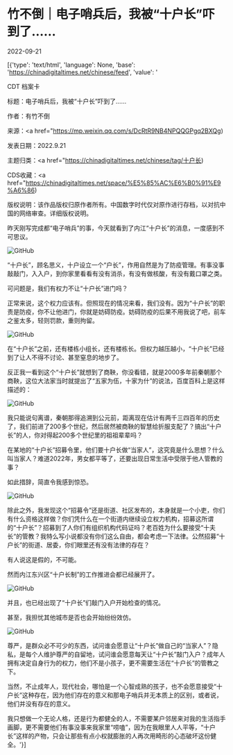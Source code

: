 # 竹不倒｜电子哨兵后，我被“十户长”吓到了……

2022-09-21

[{'type': 'text/html', 'language': None, 'base': 'https://chinadigitaltimes.net/chinese/feed', 'value': '

CDT 档案卡

标题：电子哨兵后，我被“十户长”吓到了……

作者：有竹不倒

来源：<a href="https://mp.weixin.qq.com/s/DcRtR9NB4NPQQGPgq2BXQg)

发表日期：2022.9.21

主题归类：<a href="https://chinadigitaltimes.net/chinese/tag/十户长)

CDS收藏：<a href="https://chinadigitaltimes.net/space/%E5%85%AC%E6%B0%91%E9%A6%86)

版权说明：该作品版权归原作者所有。中国数字时代仅对原作进行存档，以对抗中国的网络审查。详细版权说明。





昨天刚写完成都“电子哨兵”的事，今天就看到了内江“十户长”的消息，一度感到不可思议。

![GitHub](https://chinadigitaltimes.net/chinese/files/2022/09/post-687362-632ad817ed557.png)

“十户长”，顾名思义，十户设立一个“户长”，作用自然是为了防疫管理。有事没事敲敲门，入入户，到你家里看看有没有消杀，有没有做核酸，有没有戴口罩之类。

可问题是，我们有权力不让“十户长”进门吗？

正常来说，这个权力应该有。但照现在的情况来看，我们没有。因为“十户长”的职责是防疫，你不让他进门，你就是妨碍防疫。妨碍防疫的后果不用我说了吧，前车之鉴太多，轻则罚款，重则拘留。

![GitHub](https://chinadigitaltimes.net/chinese/files/2022/09/post-687362-632ad81809ec4.png)

在“十户长”之前，还有楼栋小组长，还有楼栋长。但权力越压越小，“十户长”已经到了让人不得不讨论、甚至窒息的地步了。

反正我一看到这个“十户长”就想到了商鞅，你没看错，就是2000多年前秦朝那个商鞅，这位大法家当时就提出了“五家为伍，十家为什”的说法，百度百科上是这样描述的：

![GitHub](https://chinadigitaltimes.net/chinese/files/2022/09/post-687362-632ad818140aa.png)

我只能说句离谱，秦朝那得追溯到公元前，距离现在估计有两千三四百年的历史了，我们前进了200多个世纪，然后居然被商鞅的智慧给折服支配了？搞出“十户长”的人，你对得起200多个世纪里的祖祖辈辈吗？

在某地的“十户长”招募令里，他们要十户长做“当家人”，这究竟是什么思想？什么叫当家人？难道2022年，男女都平等了，还要出现日常生活中受限于他人管教的事？

如此措辞，简直令我感到惊恐。

![GitHub](https://chinadigitaltimes.net/chinese/files/2022/09/image-1663752055267.png)

除此之外，我发现这个“招募令”还是街道、社区发布的，本身就是一个小吏，你们有什么资格这样做？你们凭什么在一个街道内继续设立权力机构，招募这所谓的“十户长”？招募到了人你们有组织机构代码证吗？老百姓为什么要接受“十夫长“的管教？我特么写小说都没有你们这么自由，都会考虑一下法律。公然招募“十户长”的街道、居委，你们眼里还有没有法律的存在？

有人说这是假的，不可能。

然而内江东兴区“十户长制”的工作推进会都已经展开了。

![GitHub](https://chinadigitaltimes.net/chinese/files/2022/09/post-687362-632ad81822a7b.png)

并且，也已经出现了“十户长”们敲门入户开始检查的情况。

甚至，我担忧其他城市是否也会开始纷纷效仿。

![GitHub](https://chinadigitaltimes.net/chinese/files/2022/09/post-687362-632ad81831aec.png)

尊严，是群众必不可少的东西，试问谁会愿意让“十户长”做自己的“当家人”？隐私，是每个人维护尊严的自留地，试问谁会愿意每天让“十户长”敲门入户？成年人拥有决定自身行为的权力，他们不是小孩子，更不需要生活在“十户长”的管教之下。

当然，不止成年人，现代社会，哪怕是一个心智成熟的孩子，也不会愿意接受“十户长”这种存在，因为他们存在的意义和那电子哨兵并无本质上的区别，或者说，他们并没有存在的意义。

我只想做一个无论人格，还是行为都健全的人，不需要某户邻居来对我的生活指手画脚，更不需要他们有事没事来我家里“唠嗑”，因为在我眼里人人平等，“十户长”这样的产物，只会让那些有点小权就膨胀的人再次用畸形的心态破坏这份健全。'}]
